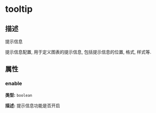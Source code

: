 # tooltip
## 描述
提示信息

提示信息配置, 用于定义图表的提示信息, 包括提示信息的位置, 格式, 样式等.


## 属性

### enable

**类型:** `boolean`

**描述:**
提示信息功能是否开启